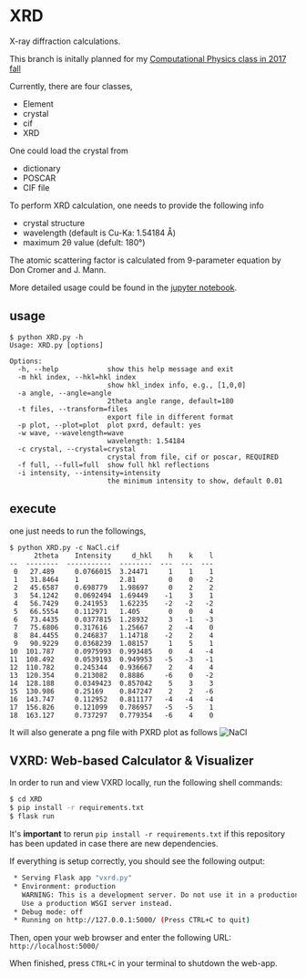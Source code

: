 # XRD
X-ray diffraction calculations.

This branch is initally planned for my [Computational Physics class in 2017 fall](https://github.com/qzhu2017/2017-cmp)

Currently, there are four classes,
- Element
- crystal
- cif
- XRD

One could load the crystal from 
- dictionary
- POSCAR
- CIF file 

To perform XRD calculation, one needs to provide the following info
- crystal structure
- wavelength (default is Cu-Ka: 1.54184 &#8491;)
- maximum 2&theta; value (defult: 180&deg;)

The atomic scattering factor is calculated from 9-parameter equation by Don Cromer and J. Mann.

More detailed usage could be found in the [jupyter notebook](https://github.com/qzhu2017/XRD/blob/master/Demo.ipynb).

## usage
```
$ python XRD.py -h
Usage: XRD.py [options]

Options:
  -h, --help            show this help message and exit
  -m hkl index, --hkl=hkl index
                        show hkl_index info, e.g., [1,0,0]
  -a angle, --angle=angle
                        2theta angle range, default=180
  -t files, --transform=files
                        export file in different format
  -p plot, --plot=plot  plot pxrd, default: yes
  -w wave, --wavelength=wave
                        wavelength: 1.54184
  -c crystal, --crystal=crystal
                        crystal from file, cif or poscar, REQUIRED
  -f full, --full=full  show full hkl reflections
  -i intensity, --intensity=intensity
                        the minimum intensity to show, default 0.01
 ```
## execute 
one just needs to run the followings,
```
$ python XRD.py -c NaCl.cif
      2theta    Intensity     d_hkl    h    k    l
--  --------  -----------  --------  ---  ---  ---
 0   27.489     0.0766015  3.24471     1    1    1
 1   31.8464    1          2.81        0    0   -2
 2   45.6587    0.698779   1.98697     0    2    2
 3   54.1242    0.0692494  1.69449    -1    3    1
 4   56.7429    0.241953   1.62235    -2   -2   -2
 5   66.5554    0.112971   1.405       0    0    4
 6   73.4435    0.0377815  1.28932     3   -1   -3
 7   75.6806    0.317616   1.25667     2   -4    0
 8   84.4455    0.246837   1.14718    -2    2    4
 9   90.9229    0.0368239  1.08157     1    5    1
10  101.787     0.0975993  0.993485    0    4   -4
11  108.492     0.0539193  0.949953   -5   -3   -1
12  110.782     0.245344   0.936667    2    4    4
13  120.354     0.213082   0.8886     -6    0   -2
14  128.188     0.0349423  0.857042    5    3    3
15  130.986     0.25169    0.847247    2    2   -6
16  143.747     0.112952   0.811177   -4   -4   -4
17  156.826     0.121099   0.786957   -5   -5    1
18  163.127     0.737297   0.779354   -6    4    0
```
It will also generate a png file with PXRD plot as follows
![NaCl](https://github.com/qzhu2017/XRD/blob/master/images/NaCl.cif.png)

## VXRD: Web-based Calculator & Visualizer
In order to run and view VXRD locally, run the following shell commands:
```bash
$ cd XRD
$ pip install -r requirements.txt
$ flask run
```
It's **important** to rerun `pip install -r requirements.txt` if this repository has been updated in case there are new dependencies.

If everything is setup correctly, you should see the following output:
```bash
 * Serving Flask app "vxrd.py"
 * Environment: production
   WARNING: This is a development server. Do not use it in a production deployment.
   Use a production WSGI server instead.
 * Debug mode: off
 * Running on http://127.0.0.1:5000/ (Press CTRL+C to quit)
```
Then, open your web browser and enter the following URL:
`http://localhost:5000/`

When finished, press `CTRL+C` in your terminal to shutdown the web-app.

